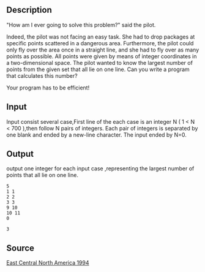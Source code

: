 <h2>Description</h2><p>"How am I ever going to solve this problem?" said the pilot. 
</p>
Indeed, the pilot was not facing an easy task. She had to drop packages at specific points scattered in a dangerous area. Furthermore, the pilot could only fly over the area once in a straight line, and she had to fly over as many points as possible. All points were given by means of integer coordinates in a two-dimensional space. The pilot wanted to know the largest number of points from the given set that all lie on one line. Can you write a program that calculates this number? 


Your program has to be efficient! 
<h2>Input</h2><p>Input consist several case,First line of the each case is an integer N ( 1 &lt; N &lt; 700 ),then follow N pairs of integers. Each pair of integers is separated by one blank and ended by a new-line character. The input ended by N=0.</p><h2>Output</h2><p>output one integer for each input case ,representing the largest number of points that all lie on one line. </p><pre><code class="language-input1">5
1 1
2 2
3 3
9 10
10 11
0</code></pre><pre><code class="language-output1">3</code></pre><h2>Source</h2><a href="searchproblem?field=source&amp;key=East+Central+North+America+1994">East Central North America 1994</a>